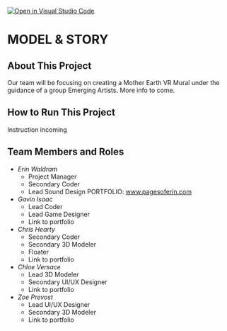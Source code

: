 [![Open in Visual Studio Code](https://classroom.github.com/assets/open-in-vscode-f059dc9a6f8d3a56e377f745f24479a46679e63a5d9fe6f495e02850cd0d8118.svg)](https://classroom.github.com/online_ide?assignment_repo_id=6820513&assignment_repo_type=AssignmentRepo)
# MODEL & STORY

## About This Project ##
Our team will be focusing on creating a Mother Earth VR Mural under the guidance of a group Emerging Artists.
More info to come.

## How to Run This Project ##
Instruction incoming

## Team Members and Roles ##

- _Erin Waldram_
  - Project Manager
  - Secondary Coder
  - Lead Sound Design
  PORTFOLIO: www.pagesoferin.com
- _Gavin Isaac_
  - Lead Coder
  - Lead Game Designer
  - Link to portfolio
- _Chris Hearty_
  - Secondary Coder
  - Secondary 3D Modeler
  - Floater 
  - Link to portfolio
- _Chloe  Versace_
  - Lead 3D Modeler
  - Secondary UI/UX Designer 
  - Link to portfolio
- _Zoe Prevost_
  - Lead UI/UX Designer
  - Secondary 3D Modeler 
  - Link to portfolio




